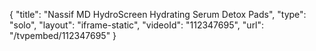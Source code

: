 {
    "title": "Nassif MD HydroScreen Hydrating Serum   Detox Pads",
    "type": "solo",
    "layout": "iframe-static",
    "videoId": "112347695",
    "url": "\/tvpembed\/112347695"
}